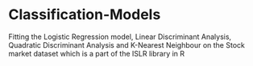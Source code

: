 # Classification-Models

Fitting the Logistic Regression model, Linear Discriminant Analysis, Quadratic Discriminant Analysis and K-Nearest Neighbour on the Stock market dataset which is a part of the ISLR library in R
